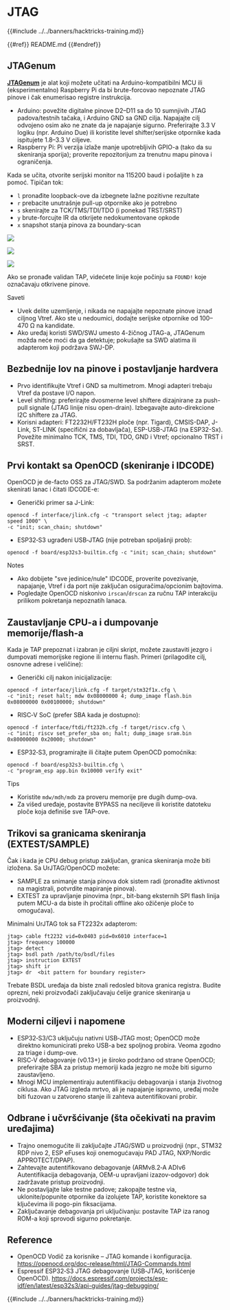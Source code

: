 # JTAG

{{#include ../../banners/hacktricks-training.md}}

{{#ref}}
README.md
{{#endref}}

## JTAGenum

[**JTAGenum**](https://github.com/cyphunk/JTAGenum) je alat koji možete učitati na Arduino-kompatibilni MCU ili (eksperimentalno) Raspberry Pi da bi brute-forcovao nepoznate JTAG pinove i čak enumerisao registre instrukcija.

- Arduino: povežite digitalne pinove D2–D11 sa do 10 sumnjivih JTAG padova/testnih tačaka, i Arduino GND sa GND cilja. Napajajte cilj odvojeno osim ako ne znate da je napajanje sigurno. Preferirajte 3.3 V logiku (npr. Arduino Due) ili koristite level shifter/serijske otpornike kada ispitujete 1.8–3.3 V ciljeve.
- Raspberry Pi: Pi verzija izlaže manje upotrebljivih GPIO-a (tako da su skeniranja sporija); proverite repozitorijum za trenutnu mapu pinova i ograničenja.

Kada se učita, otvorite serijski monitor na 115200 baud i pošaljite `h` za pomoć. Tipičan tok:

- `l` pronađite loopback-ove da izbegnete lažne pozitivne rezultate
- `r` prebacite unutrašnje pull-up otpornike ako je potrebno
- `s` skenirajte za TCK/TMS/TDI/TDO (i ponekad TRST/SRST)
- `y` brute-forcujte IR da otkrijete nedokumentovane opkode
- `x` snapshot stanja pinova za boundary-scan

![](<../../images/image (939).png>)

![](<../../images/image (578).png>)

![](<../../images/image (774).png>)



Ako se pronađe validan TAP, videćete linije koje počinju sa `FOUND!` koje označavaju otkrivene pinove.

Saveti
- Uvek delite uzemljenje, i nikada ne napajajte nepoznate pinove iznad ciljnog Vtref. Ako ste u nedoumici, dodajte serijske otpornike od 100–470 Ω na kandidate.
- Ako uređaj koristi SWD/SWJ umesto 4-žičnog JTAG-a, JTAGenum možda neće moći da ga detektuje; pokušajte sa SWD alatima ili adapterom koji podržava SWJ-DP.

## Bezbednije lov na pinove i postavljanje hardvera

- Prvo identifikujte Vtref i GND sa multimetrom. Mnogi adapteri trebaju Vtref da postave I/O napon.
- Level shifting: preferirajte dvosmerne level shiftere dizajnirane za push-pull signale (JTAG linije nisu open-drain). Izbegavajte auto-direkcione I2C shiftere za JTAG.
- Korisni adapteri: FT2232H/FT232H ploče (npr. Tigard), CMSIS-DAP, J-Link, ST-LINK (specifični za dobavljača), ESP-USB-JTAG (na ESP32-Sx). Povežite minimalno TCK, TMS, TDI, TDO, GND i Vtref; opcionalno TRST i SRST.

## Prvi kontakt sa OpenOCD (skeniranje i IDCODE)

OpenOCD je de-facto OSS za JTAG/SWD. Sa podržanim adapterom možete skenirati lanac i čitati IDCODE-e:

- Generički primer sa J-Link:
```
openocd -f interface/jlink.cfg -c "transport select jtag; adapter speed 1000" \
-c "init; scan_chain; shutdown"
```
- ESP32‑S3 ugrađeni USB‑JTAG (nije potreban spoljašnji prob):
```
openocd -f board/esp32s3-builtin.cfg -c "init; scan_chain; shutdown"
```
Notes
- Ako dobijete "sve jedinice/nule" IDCODE, proverite povezivanje, napajanje, Vtref i da port nije zaključan osiguračima/opcionim bajtovima.
- Pogledajte OpenOCD niskonivo `irscan`/`drscan` za ručnu TAP interakciju prilikom pokretanja nepoznatih lanaca.

## Zaustavljanje CPU-a i dumpovanje memorije/flash-a

Kada je TAP prepoznat i izabran je ciljni skript, možete zaustaviti jezgro i dumpovati memorijske regione ili internu flash. Primeri (prilagodite cilj, osnovne adrese i veličine):

- Generički cilj nakon inicijalizacije:
```
openocd -f interface/jlink.cfg -f target/stm32f1x.cfg \
-c "init; reset halt; mdw 0x08000000 4; dump_image flash.bin 0x08000000 0x00100000; shutdown"
```
- RISC‑V SoC (prefer SBA kada je dostupno):
```
openocd -f interface/ftdi/ft232h.cfg -f target/riscv.cfg \
-c "init; riscv set_prefer_sba on; halt; dump_image sram.bin 0x80000000 0x20000; shutdown"
```
- ESP32‑S3, programirajte ili čitajte putem OpenOCD pomoćnika:
```
openocd -f board/esp32s3-builtin.cfg \
-c "program_esp app.bin 0x10000 verify exit"
```
Tips
- Koristite `mdw/mdh/mdb` za proveru memorije pre dugih dump-ova.
- Za višed uređaje, postavite BYPASS na neciljeve ili koristite datoteku ploče koja definiše sve TAP-ove.

## Trikovi sa granicama skeniranja (EXTEST/SAMPLE)

Čak i kada je CPU debug pristup zaključan, granica skeniranja može biti izložena. Sa UrJTAG/OpenOCD možete:
- SAMPLE za snimanje stanja pinova dok sistem radi (pronađite aktivnost na magistrali, potvrdite mapiranje pinova).
- EXTEST za upravljanje pinovima (npr., bit-bang eksternih SPI flash linija putem MCU-a da biste ih pročitali offline ako ožičenje ploče to omogućava).

Minimalni UrJTAG tok sa FT2232x adapterom:
```
jtag> cable ft2232 vid=0x0403 pid=0x6010 interface=1
jtag> frequency 100000
jtag> detect
jtag> bsdl path /path/to/bsdl/files
jtag> instruction EXTEST
jtag> shift ir
jtag> dr  <bit pattern for boundary register>
```
Trebate BSDL uređaja da biste znali redosled bitova granica registra. Budite oprezni, neki proizvođači zaključavaju ćelije granice skeniranja u proizvodnji.

## Moderni ciljevi i napomene

- ESP32‑S3/C3 uključuju nativni USB‑JTAG most; OpenOCD može direktno komunicirati preko USB-a bez spoljnog probira. Veoma zgodno za triage i dump-ove.
- RISC‑V debagovanje (v0.13+) je široko podržano od strane OpenOCD; preferirajte SBA za pristup memoriji kada jezgro ne može biti sigurno zaustavljeno.
- Mnogi MCU implementiraju autentifikaciju debagovanja i stanja životnog ciklusa. Ako JTAG izgleda mrtvo, ali je napajanje ispravno, uređaj može biti fuzovan u zatvoreno stanje ili zahteva autentifikovani probir.

## Odbrane i učvršćivanje (šta očekivati na pravim uređajima)

- Trajno onemogućite ili zaključajte JTAG/SWD u proizvodnji (npr., STM32 RDP nivo 2, ESP eFuses koji onemogućavaju PAD JTAG, NXP/Nordic APPROTECT/DPAP).
- Zahtevajte autentifikovano debagovanje (ARMv8.2‑A ADIv6 Autentifikacija debagovanja, OEM-u upravljani izazov-odgovor) dok zadržavate pristup proizvodnji.
- Ne postavljajte lake testne padove; zakopajte testne via, uklonite/popunite otpornike da izolujete TAP, koristite konektore sa ključevima ili pogo-pin fiksacijama.
- Zaključavanje debagovanja pri uključivanju: postavite TAP iza ranog ROM-a koji sprovodi sigurno pokretanje.

## Reference

- OpenOCD Vodič za korisnike – JTAG komande i konfiguracija. https://openocd.org/doc-release/html/JTAG-Commands.html
- Espressif ESP32‑S3 JTAG debagovanje (USB‑JTAG, korišćenje OpenOCD). https://docs.espressif.com/projects/esp-idf/en/latest/esp32s3/api-guides/jtag-debugging/

{{#include ../../banners/hacktricks-training.md}}
